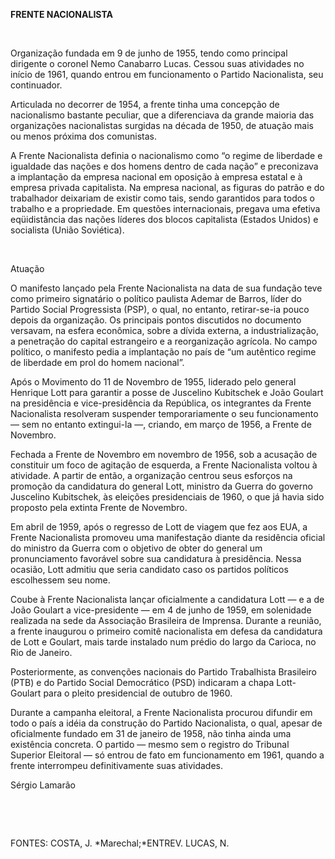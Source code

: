**FRENTE NACIONALISTA**

 

Organização fundada em 9 de junho de 1955, tendo como principal
dirigente o coronel Nemo Canabarro Lucas. Cessou suas atividades no
início de 1961, quando entrou em funcionamento o Partido Nacionalista,
seu continuador.

Articulada no decorrer de 1954, a frente tinha uma concepção de
nacionalismo bastante peculiar, que a diferenciava da grande maioria das
organizações nacionalistas surgidas na década de 1950, de atuação mais
ou menos próxima dos comunistas.

A Frente Nacionalista definia o nacionalismo como “o regime de liberdade
e igualdade das nações e dos homens dentro de cada nação” e preconizava
a implantação da empresa nacional em oposição à empresa estatal e à
empresa privada capitalista. Na empresa nacional, as figuras do patrão e
do trabalhador deixariam de existir como tais, sendo garantidos para
todos o trabalho e a propriedade. Em questões internacionais, pregava
uma efetiva eqüidistância das nações líderes dos blocos capitalista
(Estados Unidos) e socialista (União Soviética).

 

Atuação

O manifesto lançado pela Frente Nacionalista na data de sua fundação
teve como primeiro signatário o político paulista Ademar de Barros,
líder do Partido Social Progressista (PSP), o qual, no entanto,
retirar-se-ia pouco depois da organização. Os principais pontos
discutidos no documento versavam, na esfera econômica, sobre a dívida
externa, a industrialização, a penetração do capital estrangeiro e a
reorganização agrícola. No campo político, o manifesto pedia a
implantação no país de “um autêntico regime de liberdade em prol do
homem nacional”.

Após o Movimento do 11 de Novembro de 1955, liderado pelo general
Henrique Lott para garantir a posse de Juscelino Kubitschek e João
Goulart na presidência e vice-presidência da República, os integrantes
da Frente Nacionalista resolveram suspender temporariamente o seu
funcionamento — sem no entanto extingui-la —, criando, em março de 1956,
a Frente de Novembro.

Fechada a Frente de Novembro em novembro de 1956, sob a acusação de
constituir um foco de agitação de esquerda, a Frente Nacionalista voltou
à atividade. A partir de então, a organização centrou seus esforços na
promoção da candidatura do general Lott, ministro da Guerra do governo
Juscelino Kubitschek, às eleições presidenciais de 1960, o que já havia
sido proposto pela extinta Frente de Novembro.

Em abril de 1959, após o regresso de Lott de viagem que fez aos EUA, a
Frente Nacionalista promoveu uma manifestação diante da residência
oficial do ministro da Guerra com o objetivo de obter do general um
pronunciamento favorável sobre sua candidatura à presidência. Nessa
ocasião, Lott admitiu que seria candidato caso os partidos políticos
escolhessem seu nome.

Coube à Frente Nacionalista lançar oficialmente a candidatura Lott — e a
de João Goulart a vice-presidente — em 4 de junho de 1959, em solenidade
realizada na sede da Associação Brasileira de Imprensa. Durante a
reunião, a frente inaugurou o primeiro comitê nacionalista em defesa da
candidatura de Lott e Goulart, mais tarde instalado num prédio do largo
da Carioca, no Rio de Janeiro.

Posteriormente, as convenções nacionais do Partido Trabalhista
Brasileiro (PTB) e do Partido Social Democrático (PSD) indicaram a chapa
Lott-Goulart para o pleito presidencial de outubro de 1960.

Durante a campanha eleitoral, a Frente Nacionalista procurou difundir em
todo o país a idéia da construção do Partido Nacionalista, o qual,
apesar de oficialmente fundado em 31 de janeiro de 1958, não tinha ainda
uma existência concreta. O partido — mesmo sem o registro do Tribunal
Superior Eleitoral — só entrou de fato em funcionamento em 1961, quando
a frente interrompeu definitivamente suas atividades.

Sérgio Lamarão

 

 

FONTES: COSTA, J. *Marechal;*ENTREV. LUCAS, N.

 

